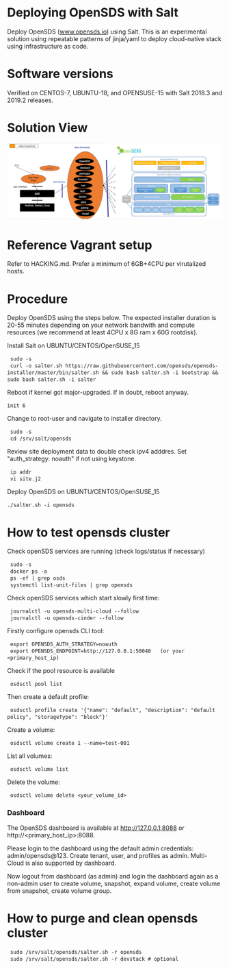 # Deploying OpenSDS with Salt

Deploy OpenSDS (www.opensds.io) using Salt. This is an experimental solution using repeatable patterns of jinja/yaml to deploy cloud-native stack using infrastructure as code.

Software versions
=================
Verified on CENTOS-7, UBUNTU-18, and OPENSUSE-15 with Salt 2018.3 and 2019.2 releases.

Solution View
=============

<a href="https://github.com/opensds/opensds">![Solution overview](lib/solutionDesign.png)</a>

Reference Vagrant setup
=======================
Refer to HACKING.md. Prefer a minimum of 6GB+4CPU per virutalized hosts.


Procedure
===========
Deploy OpenSDS using the steps below. The expected installer duration is 20-55 minutes depending on your network bandwith and compute resources (we recommend at least 4CPU x 8G ram x 60G rootdisk).

Install Salt on UBUNTU/CENTOS/OpenSUSE_15
```
 sudo -s
 curl -o salter.sh https://raw.githubusercontent.com/opensds/opensds-installer/master/bin/salter.sh && sudo bash salter.sh -i bootstrap && sudo bash salter.sh -i salter
```
Reboot if kernel got major-upgraded. If in doubt, reboot anyway.
```
init 6
```

Change to root-user and navigate to installer directory.
```
 sudo -s
 cd /srv/salt/opensds
```

Review site deployment data to double check ipv4 adddres. Set "auth_strategy: noauth" if not using keystone.
```
 ip addr
 vi site.j2
```

Deploy OpenSDS on UBUNTU/CENTOS/OpenSUSE_15
```
./salter.sh -i opensds
```

How to test opensds cluster
===========================
Check openSDS services are running (check logs/status if necessary)
```
 sudo -s
 docker ps -a
 ps -ef | grep osds
 systemctl list-unit-files | grep opensds
```
Check openSDS services which start slowly first time:
```
 journalctl -u opensds-multi-cloud --follow
 journalctl -u opensds-cinder --follow
```

Firstly configure opensds CLI tool:
```
 export OPENSDS_AUTH_STRATEGY=noauth
 export OPENSDS_ENDPOINT=http://127.0.0.1:50040   (or your <primary_host_ip)
```
Check if the pool resource is available
```
 osdsctl pool list
```

Then create a default profile:
```
 osdsctl profile create '{"name": "default", "description": "default policy", "storageType": "block"}'
```

Create a volume:
```
 osdsctl volume create 1 --name=test-001
```

List all volumes:
```
 osdsctl volume list
```

Delete the volume:
```
 osdsctl volume delete <your_volume_id>
```

### Dashboard
The OpenSDS dashboard is available at http://127.0.0.1:8088 or http://<primary_host_ip>:8088. 

Please login to the dashboard using the default admin credentials: admin/opensds@123. Create tenant, user, and profiles as admin. Multi-Cloud is also supported by dashboard.

Now logout from dashboard (as admin) and login the dashboard again as a non-admin user to create volume, snapshot, expand volume, create volume from snapshot, create volume group.


How to purge and clean opensds cluster
========================================
```
 sudo /srv/salt/opensds/salter.sh -r opensds
 sudo /srv/salt/opensds/salter.sh -r devstack # optional
```

